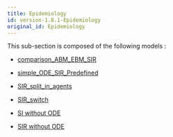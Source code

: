 ```yaml
---
title: Epidemiology
id: version-1.8.1-Epidemiology
original_id: Epidemiology
---
```



This sub-section is composed of the following models :

* [comparison_ABM_EBM_SIR](references#EpidemiologySIR(ABMvsEBM))

* [simple_ODE_SIR_Predefined](references#EpidemiologySIR(Built-In))

* [SIR_split_in_agents](references#EpidemiologySIR(SplitinAgents))

* [SIR_switch](references#EpidemiologySIR(Switch))

* [SI without ODE](references#EpidemiologySusceptibleInfected(SI))

* [SIR without ODE](references#EpidemiologySusceptibleInfectedRecovered(SIR))

